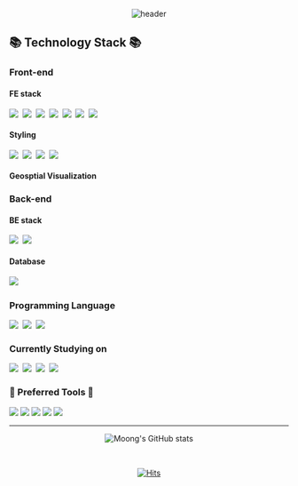 <div align='center'>
  
![header](https://capsule-render.vercel.app/api?type=waving&color=auto&height=300&section=header&text=MOONG's%20GITHUB%&fontSize=60)

<div align = 'start'>
<h2 align="start">📚 Technology Stack 📚 </h2>

### Front-end
#### FE stack
<p>
  <img src="https://img.shields.io/badge/Html5-e34f26?style=flat-square&logo=html5&logoColor=white"/>&nbsp 
  <img src="https://img.shields.io/badge/JavaScript-F7DF1E?style=flat-square&logo=Javascript&logoColor=ffffff"/>&nbsp  
  <img src="https://img.shields.io/badge/TypeScript-3178C6?style=flat-squaree&logo=TypeScript&logoColor=ffffff"/>&nbsp  
  <img src="https://img.shields.io/badge/Jquery-0769ad?style=flat-square&logo=jquery&logoColor=white"/>&nbsp 
  <img src="https://img.shields.io/badge/React-61DAFB?style=flat-square&logo=React&logoColor=ffffff"/>&nbsp  
  <img src="https://img.shields.io/badge/Next.js-000000?style=flat-square&logo=Next.js&logoColor=ffffff"/>&nbsp  
  <img src="https://img.shields.io/badge/React Native-61DAFB?style=flat-square&logo=React&logoColor=ffffff"/>&nbsp  
</p>

#### Styling
<p>
  <img src="https://img.shields.io/badge/Css-1572B6?style=flat-square&logo=css3&logoColor=white"/>&nbsp 
  <img src="https://img.shields.io/badge/Sass-CC6699?style=flat-square&logo=sass&logoColor=white"/>&nbsp 
  <img src="https://img.shields.io/badge/Styled_Components-DB7093?style=flat-square&logo=styledComponents&logoColor=ffffff"/>&nbsp 
  <img src="https://img.shields.io/badge/Tailwind-06B6D4?style=flat-square&logo=tailwindCss&logoColor=white"/>&nbsp 
</p>

#### Geosptial Visualization
<p>
  
</p>


### Back-end
#### BE stack
<p>
  <img src="https://img.shields.io/badge/Node.js-339933?style=flat-square&logo=Node.js&logoColor=ffffff"/>&nbsp  
  <img src="https://img.shields.io/badge/Django-092E20?style=flat-square&logo=Django&logoColor=ffffff"/>&nbsp    
</p>

#### Database
<p>
  <img src="https://img.shields.io/badge/mongodb-#47A248?style=flat-square&logo=Django&logoColor=ffffff"/>&nbsp
  
</p>

### Programming Language

<p>
  <img src="https://img.shields.io/badge/C-A8B9CC?style=flat-square&logo=C&logoColor=white"/>&nbsp 
  <img src="https://img.shields.io/badge/C++-00599C?style=flat-square&logo=C%2B%2B&logoColor=white"/>&nbsp  
  <img src="https://img.shields.io/badge/Python-3766AB?style=flat-square&logo=Python&logoColor=white"/>&nbsp 
</p>

### Currently Studying on
<p>
  <img src="https://img.shields.io/badge/Three.js-000000?style=flat-square&logo=Three.js&logoColor=ffffff"/>&nbsp  
  <img src="https://img.shields.io/badge/Spring-6DB33F?style=flat-square&logo=Spring&logoColor=ffffff"/>&nbsp
  <img src="https://img.shields.io/badge/Spring_Boot-6DB33F?style=flat-square&logo=SpringBoot&logoColor=ffffff"/>&nbsp
  <img src='https://img.shields.io/badge/Github_Actions-2088FF?style=flat-square&logo=githubactions&logoColor=ffffff'/>&nbsp
</p>

### 📝 Preferred Tools 📝
<p>
  <img src="https://img.shields.io/badge/Github-181717?style=flat-square&logo=Github&logoColor=ffffff"/>
  <img src="https://img.shields.io/badge/Notion-000000?style=flat-square&logo=Notion&logoColor=ffffff"/>
  <img src="https://img.shields.io/badge/Slack-4A154B?style=flat-square&logo=Slack&logoColor=ffffff"/>
  <img src="https://img.shields.io/badge/Figma-F24E1E?style=flat-square&logo=Figma&logoColor=ffffff"/>
  <img src="https://img.shields.io/badge/Adobe XD-FF61F6?style=flat-square&logo=Adobe XD&logoColor=ffffff"/>
</p>

</div>
<hr/>

![Moong's GitHub stats](https://github-readme-stats.vercel.app/api?username=moong23&show_icons=true&theme=material-palenight)

<br/>

[![Hits](https://hits.seeyoufarm.com/api/count/incr/badge.svg?url=https%3A%2F%2Fgithub.com%2Fmoong23&count_bg=%23D594FF&title_bg=%23A9A9A9&icon=&icon_color=%23DBA7FF&title=hits&edge_flat=false)](https://github.com/moong23/moong23)
  
  </div>
